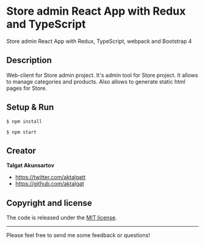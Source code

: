 # Store admin React App with Redux and TypeScript
Store admin React App with Redux, TypeScript, webpack and Bootstrap 4

## Description
Web-client for Store admin project. It's admin tool for Store project. It allows to manage categories and products.
Also allows to generate static html pages for Store.

## Setup & Run

```
$ npm install
```
```
$ npm start
``` 

## Creator

**Talgat Akunsartov**

* <https://twitter.com/aktalgatt>
* <https://github.com/aktalgat>

## Copyright and license

The code is released under the [MIT license](LICENSE?raw=true).

---------------------------------------

Please feel free to send me some feedback or questions!
